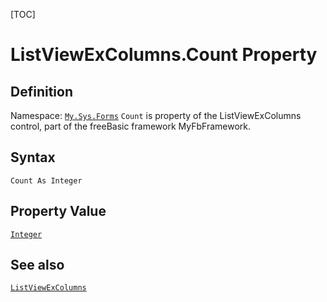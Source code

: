 [TOC]
# ListViewExColumns.Count Property

## Definition
Namespace: [`My.Sys.Forms`](My.Sys.Forms.md)
`Count` is property of the ListViewExColumns control, part of the freeBasic framework MyFbFramework.
## Syntax
```freeBasic
Count As Integer
```
## Property Value
[`Integer`]("https://www.freebasic.net/wiki/KeyPgInteger")
## See also
[`ListViewExColumns`](ListViewExColumns.md)

